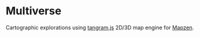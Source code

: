 # Multiverse

Cartographic explorations using [tangram.js](https://github.com/tangrams/tangram) 2D/3D map engine for [Mapzen](https://mapzen.com/).